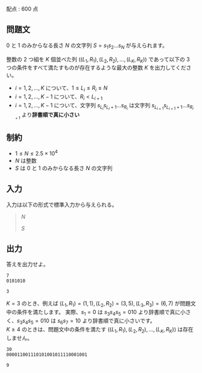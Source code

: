 配点 : $600$ 点

## 問題文

$0$ と $1$ のみからなる長さ $N$ の文字列 $S = s_1 s_2 \ldots s_N$ が与えられます。

整数の $2$ つ組を $K$ 個並べた列 $\big((L_1, R_1), (L_2, R_2), \ldots, (L_K, R_K)\big)$ であって以下の $3$ つの条件をすべて満たすものが存在するような最大の整数 $K$ を出力してください。

- $i = 1, 2, \ldots, K$ について、$1 \leq L_i \leq R_i \leq N$
- $i = 1, 2, \ldots, K-1$ について、$R_i \lt L_{i+1}$
- $i = 1, 2, \ldots, K-1$ について、文字列 $s_{L_i}s_{L_i+1} \ldots s_{R_i}$ は文字列 $s_{L_{i+1}}s_{L_{i+1}+1}\ldots s_{R_{i+1}}$ より**辞書順で真に小さい**

## 制約

- $1 \leq N \leq 2.5 \times 10^4$
- $N$ は整数
- $S$ は $0$ と $1$ のみからなる長さ $N$ の文字列

## 入力

入力は以下の形式で標準入力から与えられる。

> $N$
> 
> $S$

## 出力

答えを出力せよ。

```input1
7
0101010
```

```output1
3
```

$K = 3$ のとき、例えば $(L_1, R_1) = (1, 1), (L_2, R_2) = (3, 5), (L_3, R_3) = (6, 7)$ が問題文中の条件を満たします。
実際、$s_1 = 0$ は $s_3s_4s_5 = 010$ より辞書順で真に小さく、$s_3s_4s_5 = 010$ は $s_6s_7 = 10$ より辞書順で真に小さいです。<br>
$K \geq 4$ のときは、問題文中の条件を満たす $\big((L_1, R_1), (L_2, R_2), \ldots, (L_K, R_K)\big)$ は存在しません。

```input2
30
000011001110101001011110001001
```

```output2
9
```